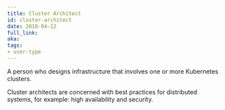 ```yaml
---
title: Cluster Architect
id: cluster-architect
date: 2018-04-12
full_link: 
aka: 
tags:
- user-type 
---
```

 A person who designs infrastructure that involves one or more Kubernetes clusters.

<!--more--> 

Cluster architects are concerned with best practices for distributed systems, for example&#58; high availability and security.

